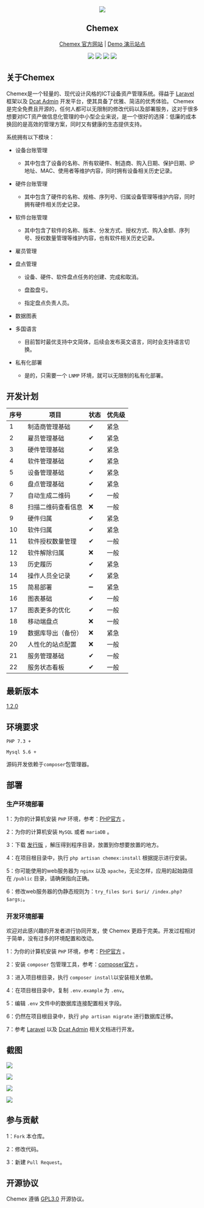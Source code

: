<div align="center">
    <img src="http://chemex.it/assets/images/logo.png"/>
    <h2>Chemex</h2>
</div>

<p align="center">
<a href="http://chemex.it" target="_blank">Chemex 官方网站</a> |
<a href="https://chemex.famio.cn" target="_blank">Demo 演示站点</a>
</p>

<p align="center">
    <img src="https://img.shields.io/badge/Latest Release-1.2.0-orange" />
    <img src="https://img.shields.io/badge/PHP-7.3+-green" />
    <img src="https://img.shields.io/badge/MySQL-5.6+-blueviolet" />
    <img src="https://img.shields.io/badge/License-GPL3.0-blue" />
</p>

## 关于Chemex

Chemex是一个轻量的、现代设计风格的ICT设备资产管理系统。得益于 [Laravel](https://laravel.com/) 框架以及 [Dcat Admin](https://dcatadmin.com) 开发平台，使其具备了优雅、简洁的优秀体验。
Chemex是完全免费且开源的，任何人都可以无限制的修改代码以及部署服务，这对于很多想要对ICT资产做信息化管理的中小型企业来说，是一个很好的选择：低廉的成本换回的是高效的管理方案，同时又有健康的生态提供支持。

系统拥有以下模块：

- 设备台账管理

    - 其中包含了设备的名称、所有软硬件、制造商、购入日期、保护日期、IP地址、MAC、使用者等维护内容，同时拥有设备相关历史记录。

- 硬件台账管理

    - 其中包含了硬件的名称、规格、序列号、归属设备管理等维护内容，同时拥有硬件相关历史记录。

- 软件台账管理
    
    - 其中包含了软件的名称、版本、分发方式、授权方式、购入金额、序列号、授权数量管理等维护内容，也有软件相关历史记录。

- 雇员管理

- 盘点管理
    
    - 设备、硬件、软件盘点任务的创建、完成和取消。
    
    - 盘盈盘亏。
    
    - 指定盘点负责人员。

- 数据图表

- 多国语言

    - 目前暂时最优支持中文简体，后续会发布英文语言，同时会支持语言切换。

- 私有化部署

    - 是的，只需要一个 `LNMP` 环境，就可以无限制的私有化部署。
    
## 开发计划

|序号|项目|状态|优先级|
|----|----|----|----|
|1|制造商管理基础|✔|紧急|
|2|雇员管理基础|✔|紧急|
|3|硬件管理基础|✔|紧急|
|4|软件管理基础|✔|紧急|
|5|设备管理基础|✔|紧急|
|6|盘点管理基础|✔|紧急|
|7|自动生成二维码|✔|一般|
|8|扫描二维码查看信息|❌|一般|
|9|硬件归属|✔|紧急|
|10|软件归属|✔|紧急|
|11|软件授权数量管理|✔|一般|
|12|软件解除归属|❌|一般|
|13|历史履历|✔|紧急|
|14|操作人员全记录|✔|紧急|
|15|简易部署|➖|紧急|
|16|图表基础|✔|一般|
|17|图表更多的优化|✔|一般|
|18|移动端盘点|❌|一般|
|19|数据库导出（备份）|❌|紧急|
|20|人性化的站点配置|❌|一般|
|21|服务管理基础|✔|一般|
|22|服务状态看板|✔|一般|

## 最新版本

[1.2.0](https://gitee.com/famio/Chemex/raw/master/releases/Chemex-1.2.0.zip)

## 环境要求

`PHP 7.3 +`

`Mysql 5.6 +`

源码开发依赖于`composer`包管理器。

## 部署

### 生产环境部署

1：为你的计算机安装 `PHP` 环境，参考：[PHP官方](https://www.php.net/downloads) 。

2：为你的计算机安装 `MySQL` 或者 `mariaDB` 。

3：下载 [发行版](https://github.com/Celaraze/Chemex/releases) ，解压得到程序目录，放置到你想要放置的地方。

4：在项目根目录中，执行 `php artisan chemex:install` 根据提示进行安装。

5：你可能使用的web服务器为 `nginx` 以及 `apache`，无论怎样，应用的起始路径在 `/public` 目录，请确保指向正确。

6：修改web服务器的伪静态规则为：`try_files $uri $uri/ /index.php?$args;`。

### 开发环境部署

欢迎对此感兴趣的开发者进行协同开发，使 Chemex 更趋于完美。开发过程相对于简单，没有过多的环境配置和改动。

1：为你的计算机安装 `PHP` 环境，参考：[PHP官方](https://www.php.net/downloads) 。

2：安装 `composer` 包管理工具，参考：[composer官方](https://getcomposer.org/download/) 。

3：进入项目根目录，执行 `composer install`以安装相关依赖。

4：在项目根目录中，复制 `.env.example` 为 `.env`。

5：编辑 `.env` 文件中的数据库连接配置相关字段。

6：仍然在项目根目录中，执行 `php artisan migrate` 进行数据库迁移。

7：参考 [Laravel](https://laravel.com/) 以及 [Dcat Admin](https://dcatadmin.com) 相关文档进行开发。

## 截图

![](https://oss.liujunyang.com/images/cache/screencapture-127-0-0-1-8000-auth-login-1600257365001.png)

![](https://oss.liujunyang.com/images/cache/screencapture-127-0-0-1-8000-software-records-create-1600257882966.png)

![](https://oss.liujunyang.com/images/cache/screencapture-127-0-0-1-8000-admin-1600171136666.png)

![](https://oss.liujunyang.com/images/cache/screencapture-127-0-0-1-8000-admin-software-records-create-1600170694210.png)

## 参与贡献

1：`Fork` 本仓库。

2：修改代码。

3：新建 `Pull Request`。

## 开源协议

Chemex 遵循 [GPL3.0](https://www.gnu.org/licenses/gpl-3.0.html) 开源协议。

